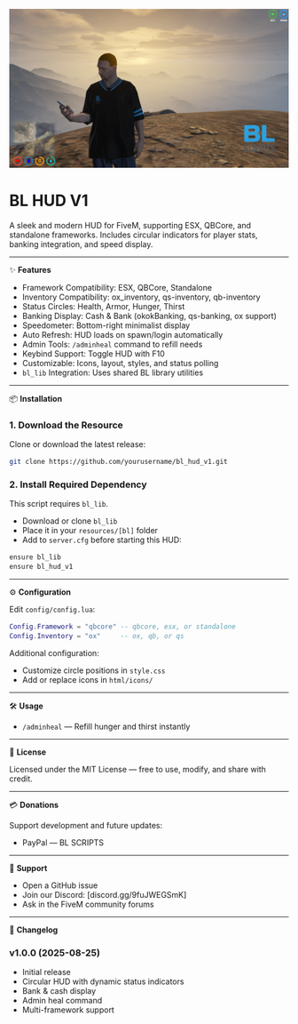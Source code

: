 
![BL HUD Preview](preview.png)

# BL HUD V1

A sleek and modern HUD for FiveM, supporting ESX, QBCore, and standalone frameworks.
Includes circular indicators for player stats, banking integration, and speed display.

---

✨ **Features**

- Framework Compatibility: ESX, QBCore, Standalone
- Inventory Compatibility: ox_inventory, qs-inventory, qb-inventory
- Status Circles: Health, Armor, Hunger, Thirst
- Banking Display: Cash & Bank (okokBanking, qs-banking, ox support)
- Speedometer: Bottom-right minimalist display
- Auto Refresh: HUD loads on spawn/login automatically
- Admin Tools: `/adminheal` command to refill needs
- Keybind Support: Toggle HUD with F10
- Customizable: Icons, layout, styles, and status polling
- `bl_lib` Integration: Uses shared BL library utilities

---

📦 **Installation**

### 1. Download the Resource

Clone or download the latest release:

```bash
git clone https://github.com/yourusername/bl_hud_v1.git
```

### 2. Install Required Dependency

This script requires `bl_lib`.

- Download or clone `bl_lib`
- Place it in your `resources/[bl]` folder
- Add to `server.cfg` before starting this HUD:

```bash
ensure bl_lib
ensure bl_hud_v1
```

---

⚙️ **Configuration**

Edit `config/config.lua`:

```lua
Config.Framework = "qbcore" -- qbcore, esx, or standalone
Config.Inventory = "ox"     -- ox, qb, or qs
```

Additional configuration:

- Customize circle positions in `style.css`
- Add or replace icons in `html/icons/`

---

🛠️ **Usage**

- `/adminheal` — Refill hunger and thirst instantly

---

📄 **License**

Licensed under the MIT License — free to use, modify, and share with credit.

---

💳 **Donations**

Support development and future updates:

- PayPal — BL SCRIPTS

---

📢 **Support**

- Open a GitHub issue
- Join our Discord: [discord.gg/9fuJWEGSmK]
- Ask in the FiveM community forums

---

📜 **Changelog**

### v1.0.0 (2025-08-25)

- Initial release
- Circular HUD with dynamic status indicators
- Bank & cash display
- Admin heal command
- Multi-framework support
